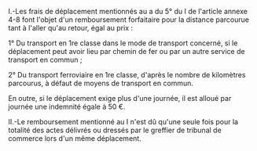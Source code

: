 I.-Les frais de déplacement mentionnés au a du 5° du I de l'article annexe 4-8 font l'objet d'un remboursement forfaitaire pour la distance parcourue tant à l'aller qu'au retour, égal au prix :

1° Du transport en 1re classe dans le mode de transport concerné, si le déplacement peut avoir lieu par chemin de fer ou par un autre service de transport en commun ;

2° Du transport ferroviaire en 1re classe, d'après le nombre de kilomètres parcourus, à défaut de moyens de transport en commun.

En outre, si le déplacement exige plus d'une journée, il est alloué par journée une indemnité égale à 50 €.

II.-Le remboursement mentionné au I n'est dû qu'une seule fois pour la totalité des actes délivrés ou dressés par le greffier de tribunal de commerce lors d'un même déplacement.
